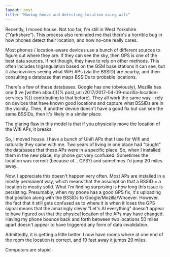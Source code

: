 ```yaml
---
layout: post
title: "Moving house and detecting location using wifi"
---
```


Recently, I moved house. Not too far, I'm still in West Yorkshire ("Yarkshare"). This process also reminded me that there's a horrible bug in how phones detect their location, and how no-one really cares.

Most phones / location-aware devices use a bunch of different sources to figure out where they are. If they can see the sky, then GPS is one of the best data sources. If not though, they have to rely on other methods. This often includes trigangulation based on the GSM base stations it can see, but it also involves seeing what WiFi APs (via the BSSID) are nearby, and then consulting a database that maps BSSIDs to probable locations.

There's a few of these databases. Google has one (obviously), Mozilla has one (I've [written about]({% post_url /2017/2017-04-09-mozilla-location-services %}) contributing to that before). They all work the same way - rely on devices that have known good locations and capture what BSSIDs are in the vicinity. Then, if another device doesn't have a good fix but can see the same BSSIDs, then it's likely in a similar place.

The glaring flaw in this model is that if you physically move the location of the Wifi APs, it breaks.

So, I moved house. I have a bunch of Unifi APs that I use for Wifi and naturally they came with me. Two years of living in one place had "taught" the databases that these APs were in a specific place. So, when I installed them in the new place, my phone got very confused. Sometimes the location was correct (because of... GPS?) and sometimes I'd jump 20 miles away.

Now, I appreciate this doesn't happen very often. Most APs are installed in a mostly permanent way, which means that the assumption that a BSSID = a location is mostly solid. What I'm finding surprising is how long this issue is persisting. Presumably, when my phone has a good GPS fix, it's uploading that position along with the BSSIDs to Google/Mozilla/Whoever. However, the fact that it still gets confused as to where it is when it loses the GPS signal means that the amazingly clever "Let's AI everything" doesn't appear to have figured out that the physical location of the APs may have changed. Having my phone bounce back and forth between two locations 50 miles apart doesn't appear to have triggered any form of data invalidation.

Admittedly, it is getting a little better. I now have rooms where at one end of the room the location is correct, and 10 feet away it jumps 20 miles.

Computers are stupid.